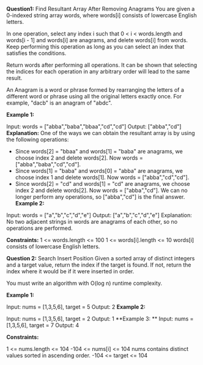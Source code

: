 **Question1:** Find Resultant Array After Removing Anagrams
You are given a 0-indexed string array words, where words[i] consists of lowercase English letters.

In one operation, select any index i such that 0 < i < words.length and words[i - 1] and words[i] are anagrams, and delete words[i] from words. Keep performing this operation as long as you can select an index that satisfies the conditions.

Return words after performing all operations. It can be shown that selecting the indices for each operation in any arbitrary order will lead to the same result.

An Anagram is a word or phrase formed by rearranging the letters of a different word or phrase using all the original letters exactly once. For example, "dacb" is an anagram of "abdc".

**Example 1:**

Input: words = ["abba","baba","bbaa","cd","cd"]
Output: ["abba","cd"]
**Explanation:**
One of the ways we can obtain the resultant array is by using the following operations:
- Since words[2] = "bbaa" and words[1] = "baba" are anagrams, we choose index 2 and delete words[2].
  Now words = ["abba","baba","cd","cd"].
- Since words[1] = "baba" and words[0] = "abba" are anagrams, we choose index 1 and delete words[1].
  Now words = ["abba","cd","cd"].
- Since words[2] = "cd" and words[1] = "cd" are anagrams, we choose index 2 and delete words[2].
  Now words = ["abba","cd"].
We can no longer perform any operations, so ["abba","cd"] is the final answer.
**Example 2:**

Input: words = ["a","b","c","d","e"]
Output: ["a","b","c","d","e"]
Explanation:
No two adjacent strings in words are anagrams of each other, so no operations are performed.

**Constraints:**
1 <= words.length <= 100
1 <= words[i].length <= 10
words[i] consists of lowercase English letters.


**Question 2:** Search Insert Position
Given a sorted array of distinct integers and a target value, return the index if the target is found. If not, return the index where it would be if it were inserted in order.

You must write an algorithm with O(log n) runtime complexity.

**Example 1:**

Input: nums = [1,3,5,6], target = 5
Output: 2
**Example 2:**

Input: nums = [1,3,5,6], target = 2
Output: 1
**Example 3:
**
Input: nums = [1,3,5,6], target = 7
Output: 4

**Constraints:**

1 <= nums.length <= 104
-104 <= nums[i] <= 104
nums contains distinct values sorted in ascending order.
-104 <= target <= 104
